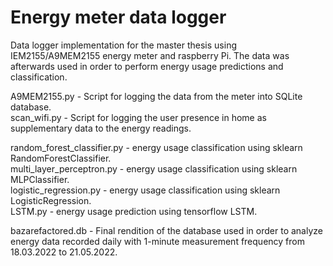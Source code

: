 # Energy meter data logger
Data logger implementation for the master thesis using IEM2155/A9MEM2155 energy meter and raspberry Pi. The data was afterwards used in order to perform energy usage predictions and classification.

A9MEM2155.py - Script for logging the data from the meter into SQLite database.  
scan_wifi.py - Script for logging the user presence in home as supplementary data to the energy readings.  

random_forest_classifier.py - energy usage classification using sklearn RandomForestClassifier.  
multi_layer_perceptron.py - energy usage classification using sklearn MLPClassifier.  
logistic_regression.py - energy usage classification using sklearn LogisticRegression.  
LSTM.py - energy usage prediction using tensorflow LSTM.

bazarefactored.db - Final rendition of the database used in order to analyze energy data recorded daily with 1-minute measurement frequency from 18.03.2022 to 21.05.2022. 
